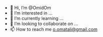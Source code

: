 - 👋 Hi, I’m @OmidOm
- 👀 I’m interested in ...
- 🌱 I’m currently learning ...
- 💞️ I’m looking to collaborate on ...
- 📫 How to reach me o.omatali@gmail.com

<!---
OmidOm/OmidOm is a ✨ special ✨ repository because its `README.md` (this file) appears on your GitHub profile.
You can click the Preview link to take a look at your changes.
--->
